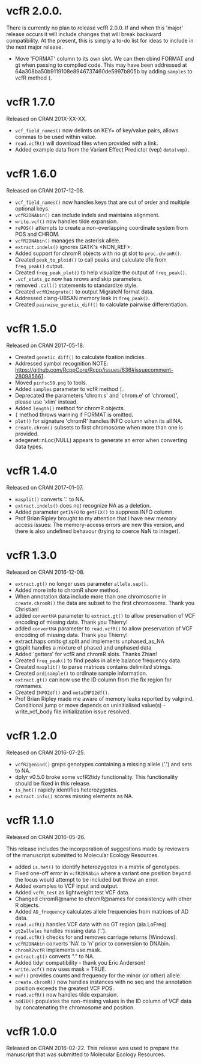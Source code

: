 
# vcfR 2.0.0.
There is currently no plan to release vcfR 2.0.0.
If and when this 'major' release occurs it will include changes that will break backward compatibility.
At the present, this is simply a to-do list for ideas to include in the next major release.

* Move 'FORMAT' column to its own slot. We can then cbind FORMAT and gt when passing to compiled code.
This may have been addressed at 64a308ba50b9119108e8946737460de5997b805b by adding `samples` to vcfR method `[`.


# vcfR 1.7.0
Released on CRAN 201X-XX-XX.
* `vcf_field_names()` now delimts on KEY= of key/value pairs, allows commas to be used within value.
* `read.vcfR()` will download files when provided with a link.
* Added example data from the Variant Effect Predictor (vep) `data(vep)`.


# vcfR 1.6.0
Released on CRAN 2017-12-08.
* `vcf_field_names()` now handles keys that are out of order and multiple optional keys.
* `vcfR2DNAbin()` can include indels and maintains alignment.
* `write.vcf()` now handles tilde expansion.
* `rePOS()` attempts to create a non-overlapping coordinate system from POS and CHROM.
* `vcfR2DNAbin()` manages the asterisk allele.
* `extract.indels()` ignores GATK's <NON_REF>.
* Added support for chromR objects with no gt slot to `proc.chromR()`.
* Created `peak_to_ploid()` to call peaks and calculate dfe from `freq_peak()` output.
* Created `freq_peak_plot()` to help visualize the output of `freq_peak()`.
* `.vcf_stats_gz` now has nrows and skip parameters.
* removed `.Call()` statements to standardize style.
* Created `vcfR2migrate()` to output MigrateN format data.
* Addressed clang-UBSAN memory leak in `freq_peak()`.
* Created `pairwise_genetic_diff()` to calculate pairwise differentiation.

# vcfR 1.5.0
Released on CRAN 2017-05-18.

* Created `genetic_diff()` to calculate fixation indicies.
* Addressed symbol recognition NOTE: https://github.com/RcppCore/Rcpp/issues/636#issuecomment-280985661.
* Moved `pinfsc50.png` to tools.
* Added `samples` parameter to vcfR method `[`.
* Deprecated the parameters 'chrom.s' and 'chrom.e' of 'chromo()', please use 'xlim' instead.
* Added `length()` method for chromR objects.
* `[` method throws warning if FORMAT is omitted.
* `plot()` for signature 'chromR' handles INFO column when its all NA.
* `create.chrom()` subsets to first chromosome when more than one is provided.
* adegenet::nLoc(NULL) appears to generate an error when converting data types.


# vcfR 1.4.0
Released on CRAN 2017-01-07.

* `masplit()` converts '.' to NA.
* `extract.indels()` does not recognize NA as a deletion.
* Added parameter `getINFO` to `getFIX()` to suppress INFO column.
* Prof Brian Ripley brought to my attention that I have new memory access issues:
The memory-access errors are new this version, and there is also undefined behavour (trying to coerce NaN to integer).


# vcfR 1.3.0
Released on CRAN 2016-12-08.

* `extract.gt()` no longer uses parameter `allele.sep()`. 
* Added more info to chromR show method.
* When annotation data include more than one chromosome in `create.chromR()` the data are subset to the first chromosome. Thank you Christian!
* added `convertNA` parameter to `extract.gt()` to allow preservation of VCF encoding of missing data. Thank you Thierry!
* added `convertNA` parameter to `read.vcfR()` to allow preservation of VCF encoding of missing data. Thank you Thierry!
* extract.haps omits gt.split and implements unphased_as_NA
* gtsplit handles a mixture of phased and unphased data
* Added 'getters' for vcfR and chromR slots. Thanks Zhian!
* Created `freq_peak()` to find peaks in allele balance frequency data.
* Created `masplit()` to parse matrices contains delimited strings.
* Created `ordisample()` to ordinate sample information.
* `extract.gt()` can now use the ID column from the fix region for rownames.
* Created `INFO2df()` and `metaINFO2df()`.
* Prof Brian Ripley made me aware of memory leaks reported by valgrind.
  Conditional jump or move depends on uninitialised value(s) - write_vcf_body file initialization issue resolved.

# vcfR 1.2.0
Released on CRAN 2016-07-25.

* `vcfR2genind()` greps genotypes containing a missing allele ('.') and sets to NA.
* dplyr v0.5.0 broke some vcfR2tidy functionality. This functionality should be fixed in this release.
* `is_het()` rapidly identifies heterozygotes.
* `extract.info()` scores missing elements as NA.


# vcfR 1.1.0
Released on CRAN 2016-05-26.

This release includes the incorporation of suggestions made by reviewers of the manuscript submitted to Molecular Ecology Resources.

* added `is.het()` to identify heterozygotes in a matrix of genotypes.
* Fixed one-off error in `vcfR2DNAbin` where a variant one position beyond the locus would attempt to be included but threw an error.
* Added examples to VCF input and output.
* Added `vcfR_test` as lightweight test VCF data.
* Changed chromR@name to chromR@names for consistency with other R objects.
* Added `AD_frequency` calculates allele frequencies from matrices of AD data.
* `read.vcfR()` handles VCF data with no GT region (ala LoFreq).
* `gt2alleles` handles missing data ('.').
* `read.vcfR()` checks for and removes carriage returns (Windows).
* `vcfR2DNAbin` converts 'NA' to 'n' prior to conversion to DNAbin.
* `chromR2vcfR` implements use.mask.
* `extract.gt()` converts "." to NA.
* Added tidyr compatibility - thank you Eric Anderson!
* `write.vcf()` now uses mask = TRUE.
* `maf()` provides counts and frequency for the minor (or other) allele.
* `create.chromR()` now handles instances with no seq and the annotation position exceeds the greatest VCF POS.
* `read.vcfR()` now handles tilde expansion.
* `addID()` populates the non-missing values in the ID column of VCF data by concatenating the chromosome and position. 


# vcfR 1.0.0
Released on CRAN 2016-02-22.
This release was used to prepare the manuscript that was submitted to Molecular Ecology Resources.


